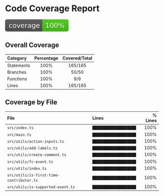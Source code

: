 # Code Coverage Report

![Coverage badge](coverage-badge.svg)

## Overall Coverage

| Category   | Percentage | Covered/Total |
| :--------- | :--------: | :-----------: |
| Statements |    100%    |    165/165    |
| Branches   |    100%    |     50/50     |
| Functions  |    100%    |      9/9      |
| Lines      |    100%    |    165/165    |

## Coverage by File

| File                                     | Lines                  | % Lines |
| :--------------------------------------- | :--------------------- | ------: |
| `src/index.ts`                           | `████████████████████` |    100% |
| `src/main.ts`                            | `████████████████████` |    100% |
| `src/utils/action-inputs.ts`             | `████████████████████` |    100% |
| `src/utils/add-labels.ts`                | `████████████████████` |    100% |
| `src/utils/create-comment.ts`            | `████████████████████` |    100% |
| `src/utils/fc-event.ts`                  | `████████████████████` |    100% |
| `src/utils/index.ts`                     | `████████████████████` |    100% |
| `src/utils/is-first-time-contributor.ts` | `████████████████████` |    100% |
| `src/utils/is-supported-event.ts`        | `████████████████████` |    100% |
